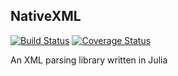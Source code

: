 ## NativeXML

[![Build Status](https://travis-ci.com/jlegare/NativeXML.svg?branch=master)](https://travis-ci.com/jlegare/NativeXML)
[![Coverage Status](https://coveralls.io/repos/github/jlegare/NativeXML/badge.svg?branch=master&kill_cache=1)](https://coveralls.io/github/jlegare/NativeXML?branch=master)

An XML parsing library written in Julia
